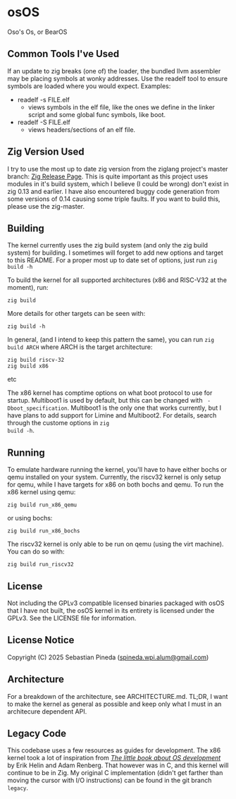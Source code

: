 # osOS
Oso's Os, or BearOS

## Common Tools I've Used
If an update to zig breaks (one of) the loader, the bundled llvm assembler
may be placing symbols at wonky addresses. Use the readelf tool to ensure
symbols are loaded where you would expect. Examples:

* readelf -s FILE.elf
    * views symbols in the elf file, like the ones we define in the linker
      script and some global func symbols, like boot.
* readelf -S FILE.elf
    * views headers/sections of an elf file.

## Zig Version Used
I try to use the most up to date zig version from the ziglang project's master
branch: <a href=https://ziglang.org/download/>Zig Release Page</a>. This is
quite important as this project uses modules in it's build system, which I
believe (I could be wrong) don't exist in zig 0.13 and earlier. I have also
encountered buggy code generation from some versions of 0.14 causing some triple
faults. If you want to build this, please use the zig-master.

## Building
The kernel currently uses the zig build system (and only the zig build system)
for building. I sometimes will forget to add new options and target to this
README. For a proper most up to date set of options, just run
<code>zig build -h</code>

To build the kernel for all supported architectures
(x86 and RISC-V32 at the moment), run:

```
zig build
```

More details for other targets can be seen with:

```
zig build -h
```

In general, (and I intend to keep this pattern the same), you can run
<code>zig build ARCH</code> where ARCH is the target architecture:

```
zig build riscv-32
zig build x86
```
etc

The x86 kernel has comptime options on what boot protocol to use for startup.
Multiboot1 is used by default, but this can be changed with 
<code> -Dboot_specification</code>. Multiboot1 is the only one that works
currently, but I have plans to add support for Limine and Multiboot2.
For details, search through the custome options in <code>zig build -h</code>.

## Running
To emulate hardware running the kernel, you'll have to have either bochs or
qemu installed on your system. Currently, the riscv32 kernel is only setup for
qemu, while I have targets for x86 on both bochs and qemu. To run the x86
kernel using qemu:

```
zig build run_x86_qemu
```

or using bochs:

```
zig build run_x86_bochs
```

The riscv32 kernel is only able to be run on qemu (using the virt machine). You
can do so with:

```
zig build run_riscv32
```

## License
Not including the GPLv3 compatible licensed binaries packaged with osOS that I
have not built, the osOS kernel in its entirety is licensed under the GPLv3.
See the LICENSE file for information.

## License Notice
Copyright (C) 2025 Sebastian Pineda (spineda.wpi.alum@gmail.com)

## Architecture
For a breakdown of the architecture, see ARCHITECTURE.md. TL;DR, I want to
make the kernel as general as possible and keep only what I must in an
architecure dependent API.

## Legacy Code
This codebase uses a few resources as guides for development. The x86 kernel
took a lot of inspiration from
<i>
<a href=https://littleosbook.github.io/>The little book about OS development</a>
</i> by Erik Helin and Adam Renberg. That however was in C, and this kernel
will continue to be in Zig. My original C implementation (didn't get farther
than moving the cursor with I/O instructions) can be found in the git branch
<code>legacy</code>.
